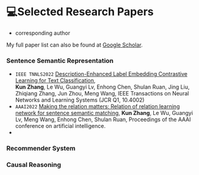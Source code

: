 # 💻Selected Research Papers
* corresponding author

My full paper list can also be found at [Google Scholar](https://scholar.google.com/citations?user=40coXH4AAAAJ).

### Sentence Semantic Representation
- ``IEEE TNNLS2022`` [Description-Enhanced Label Embedding Contrastive Learning for Text Classification](https://ieeexplore.ieee.org/document/10154259), \
**Kun Zhang**, Le Wu, Guangyi Lv, Enhong Chen, Shulan Ruan, Jing Liu, Zhiqiang Zhang, Jun Zhou, Meng Wang, IEEE Transactions on Neural Networks and Learning Systems (JCR Q1, 10.4002)
- ``AAAI2022`` [Making the relation matters: Relation of relation learning network for sentence semantic matching](https://ojs.aaai.org/index.php/AAAI/article/view/17694/17501), **Kun Zhang**, Le Wu, Guangyi Lv, Meng Wang, Enhong Chen, Shulan Ruan, Proceedings of the AAAI conference on artificial intelligence.
- 
### Recommender System

### Causal Reasoning
